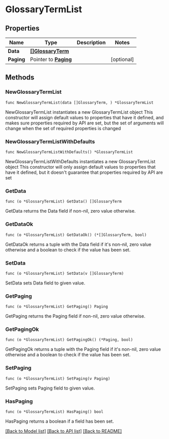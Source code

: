 # GlossaryTermList

## Properties

Name | Type | Description | Notes
------------ | ------------- | ------------- | -------------
**Data** | [**[]GlossaryTerm**](GlossaryTerm.md) |  | 
**Paging** | Pointer to [**Paging**](Paging.md) |  | [optional] 

## Methods

### NewGlossaryTermList

`func NewGlossaryTermList(data []GlossaryTerm, ) *GlossaryTermList`

NewGlossaryTermList instantiates a new GlossaryTermList object
This constructor will assign default values to properties that have it defined,
and makes sure properties required by API are set, but the set of arguments
will change when the set of required properties is changed

### NewGlossaryTermListWithDefaults

`func NewGlossaryTermListWithDefaults() *GlossaryTermList`

NewGlossaryTermListWithDefaults instantiates a new GlossaryTermList object
This constructor will only assign default values to properties that have it defined,
but it doesn't guarantee that properties required by API are set

### GetData

`func (o *GlossaryTermList) GetData() []GlossaryTerm`

GetData returns the Data field if non-nil, zero value otherwise.

### GetDataOk

`func (o *GlossaryTermList) GetDataOk() (*[]GlossaryTerm, bool)`

GetDataOk returns a tuple with the Data field if it's non-nil, zero value otherwise
and a boolean to check if the value has been set.

### SetData

`func (o *GlossaryTermList) SetData(v []GlossaryTerm)`

SetData sets Data field to given value.


### GetPaging

`func (o *GlossaryTermList) GetPaging() Paging`

GetPaging returns the Paging field if non-nil, zero value otherwise.

### GetPagingOk

`func (o *GlossaryTermList) GetPagingOk() (*Paging, bool)`

GetPagingOk returns a tuple with the Paging field if it's non-nil, zero value otherwise
and a boolean to check if the value has been set.

### SetPaging

`func (o *GlossaryTermList) SetPaging(v Paging)`

SetPaging sets Paging field to given value.

### HasPaging

`func (o *GlossaryTermList) HasPaging() bool`

HasPaging returns a boolean if a field has been set.


[[Back to Model list]](../README.md#documentation-for-models) [[Back to API list]](../README.md#documentation-for-api-endpoints) [[Back to README]](../README.md)


